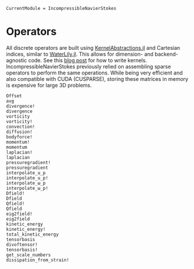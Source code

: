 ```@meta
CurrentModule = IncompressibleNavierStokes
```

# Operators

All discrete operators are built using
[KernelAbstractions.jl](https://github.com/JuliaGPU/KernelAbstractions.jl/)
and Cartesian indices, similar to
[WaterLily.jl](https://github.com/weymouth/WaterLily.jl/).
This allows for dimension- and backend-agnostic code. See this
[blog post](https://b-fg.github.io/2023/05/07/waterlily-on-gpu.html)
for how to write kernels. IncompressibleNavierStokes previously relied on
assembling sparse operators to perform the same operations. While being very
efficient and also compatible with CUDA (CUSPARSE), storing these matrices in
memory is expensive for large 3D problems.

```@docs
Offset
avg
divergence!
divergence
vorticity
vorticity!
convection!
diffusion!
bodyforce!
momentum!
momentum
laplacian!
laplacian
pressuregradient!
pressuregradient
interpolate_u_p
interpolate_u_p!
interpolate_ω_p
interpolate_ω_p!
Dfield!
Dfield
Qfield!
Qfield
eig2field!
eig2field
kinetic_energy
kinetic_energy!
total_kinetic_energy
tensorbasis
divoftensor!
tensorbasis!
get_scale_numbers
dissipation_from_strain!
```
